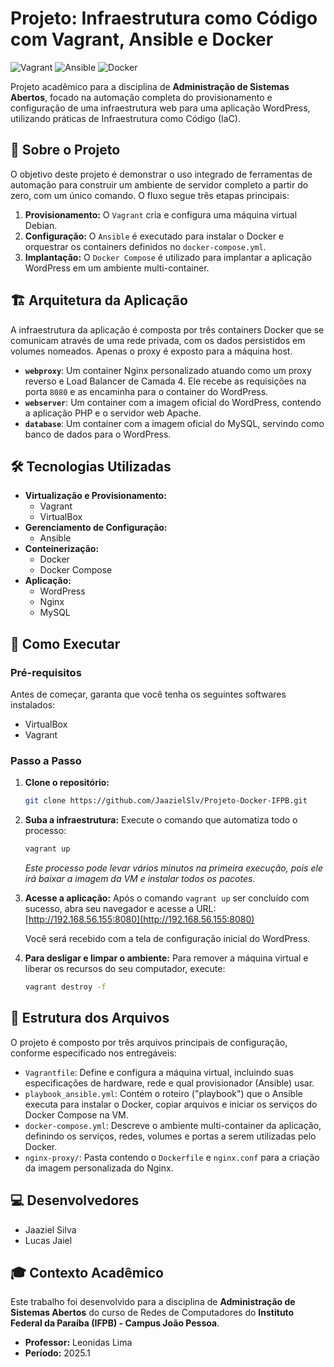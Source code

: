 # Projeto: Infraestrutura como Código com Vagrant, Ansible e Docker

![Vagrant](https://img.shields.io/badge/Vagrant-2.4.1-1868F2?style=for-the-badge&logo=vagrant)
![Ansible](https://img.shields.io/badge/Ansible-7.7-EE0000?style=for-the-badge&logo=ansible)
![Docker](https://img.shields.io/badge/Docker-24.0-2496ED?style=for-the-badge&logo=docker)

Projeto acadêmico para a disciplina de **Administração de Sistemas Abertos**, focado na automação completa do provisionamento e configuração de uma infraestrutura web para uma aplicação WordPress, utilizando práticas de Infraestrutura como Código (IaC).

## 📌 Sobre o Projeto

O objetivo deste projeto é demonstrar o uso integrado de ferramentas de automação para construir um ambiente de servidor completo a partir do zero, com um único comando. O fluxo segue três etapas principais:

1.  **Provisionamento:** O `Vagrant` cria e configura uma máquina virtual Debian.
2.  **Configuração:** O `Ansible` é executado para instalar o Docker e orquestrar os containers definidos no `docker-compose.yml`.
3.  **Implantação:** O `Docker Compose` é utilizado para implantar a aplicação WordPress em um ambiente multi-container.

## 🏗️ Arquitetura da Aplicação

A infraestrutura da aplicação é composta por três containers Docker que se comunicam através de uma rede privada, com os dados persistidos em volumes nomeados. Apenas o proxy é exposto para a máquina host.

-   **`webproxy`**: Um container Nginx personalizado atuando como um proxy reverso e Load Balancer de Camada 4. Ele recebe as requisições na porta `8080` e as encaminha para o container do WordPress.
-   **`webserver`**: Um container com a imagem oficial do WordPress, contendo a aplicação PHP e o servidor web Apache.
-   **`database`**: Um container com a imagem oficial do MySQL, servindo como banco de dados para o WordPress.

## 🛠️ Tecnologias Utilizadas

- **Virtualização e Provisionamento:**
  - Vagrant
  - VirtualBox
- **Gerenciamento de Configuração:**
  - Ansible
- **Conteinerização:**
  - Docker
  - Docker Compose
- **Aplicação:**
  - WordPress
  - Nginx
  - MySQL

## 🚀 Como Executar

### Pré-requisitos

Antes de começar, garanta que você tenha os seguintes softwares instalados:
-   VirtualBox
-   Vagrant

### Passo a Passo

1.  **Clone o repositório:**
    ```bash
    git clone https://github.com/JaazielSlv/Projeto-Docker-IFPB.git
    ```

2.  **Suba a infraestrutura:**
    Execute o comando que automatiza todo o processo:
    ```bash
    vagrant up
    ```
    *Este processo pode levar vários minutos na primeira execução, pois ele irá baixar a imagem da VM e instalar todos os pacotes.*

3.  **Acesse a aplicação:**
    Após o comando `vagrant up` ser concluído com sucesso, abra seu navegador e acesse a URL:
    [http://192.168.56.155:8080](http://192.168.56.155:8080)

    Você será recebido com a tela de configuração inicial do WordPress.

4.  **Para desligar e limpar o ambiente:**
    Para remover a máquina virtual e liberar os recursos do seu computador, execute:
    ```bash
    vagrant destroy -f
    ```

## 📂 Estrutura dos Arquivos

O projeto é composto por três arquivos principais de configuração, conforme especificado nos entregáveis:

-   `Vagrantfile`: Define e configura a máquina virtual, incluindo suas especificações de hardware, rede e qual provisionador (Ansible) usar.
-   `playbook_ansible.yml`: Contém o roteiro ("playbook") que o Ansible executa para instalar o Docker, copiar arquivos e iniciar os serviços do Docker Compose na VM.
-   `docker-compose.yml`: Descreve o ambiente multi-container da aplicação, definindo os serviços, redes, volumes e portas a serem utilizadas pelo Docker.
-   `nginx-proxy/`: Pasta contendo o `Dockerfile` e `nginx.conf` para a criação da imagem personalizada do Nginx.

## 💻 Desenvolvedores

- Jaaziel Silva
- Lucas Jaiel

## 🎓 Contexto Acadêmico

Este trabalho foi desenvolvido para a disciplina de **Administração de Sistemas Abertos** do curso de Redes de Computadores do **Instituto Federal da Paraíba (IFPB) - Campus João Pessoa**.

-   **Professor:** Leonidas Lima
-   **Período:** 2025.1

